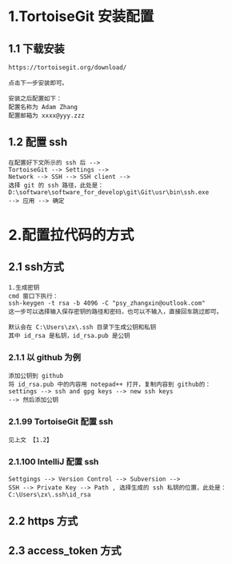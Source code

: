 # 1.TortoiseGit 安装配置
## 1.1 下载安装
```
https://tortoisegit.org/download/

点击下一步安装即可。

安装之后配置如下：
配置名称为 Adam Zhang
配置邮箱为 xxxx@yyy.zzz
```

## 1.2 配置 ssh
```
在配置好下文所示的 ssh 后 -->
TortoiseGit --> Settings --> 
Network --> SSH --> SSH client -->
选择 git 的 ssh 路径，此处是：
D:\software\software_for_develop\git\Git\usr\bin\ssh.exe
--> 应用 --> 确定
```

# 2.配置拉代码的方式
## 2.1 ssh方式
```
1.生成密钥
cmd 窗口下执行：
ssh-keygen -t rsa -b 4096 -C "psy_zhangxin@outlook.com"
这一步可以选择输入保存密钥的路径和密码，也可以不输入，直接回车跳过即可。

默认会在 C:\Users\zx\.ssh 目录下生成公钥和私钥
其中 id_rsa 是私钥，id_rsa.pub 是公钥
```

### 2.1.1 以 github 为例
```
添加公钥到 github
将 id_rsa.pub 中的内容用 notepad++ 打开，复制内容到 github的：
settings --> ssh and gpg keys --> new ssh keys
--> 然后添加公钥
```

### 2.1.99 TortoiseGit 配置 ssh
```
见上文 【1.2】
```

### 2.1.100 IntelliJ 配置 ssh
```
Settgings --> Version Control --> Subversion --> 
SSH --> Private Key --> Path , 选择生成的 ssh 私钥的位置，此处是：
C:\Users\zx\.ssh\id_rsa
```

## 2.2 https 方式

## 2.3 access_token 方式
